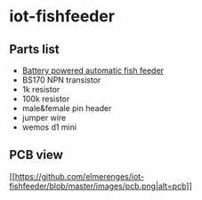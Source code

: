 # iot-fishfeeder

## Parts list
- [Battery powered automatic fish feeder](https://www.ebay.com/sch/i.html?_from=R40&_trksid=m570.l1313&_nkw=Battery+Powered+Time+Settable+Automatic+Fish+Feeder+Black+for+Aquarium+N1Z5&_sacat=0)
- BS170 NPN transistor
- 1k resistor
- 100k resistor
- male&female pin header
- jumper wire
- wemos d1 mini

## PCB view
[[https://github.com/elmerenges/iot-fishfeeder/blob/master/images/pcb.png|alt=pcb]]
